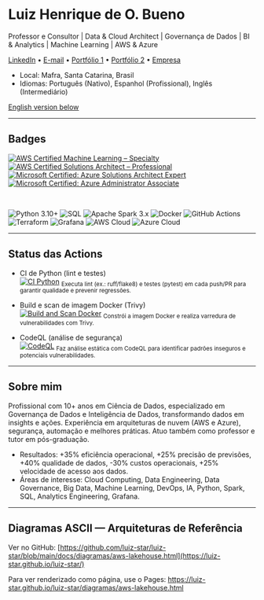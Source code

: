 # Luiz Henrique de O. Bueno

Professor e Consultor | Data & Cloud Architect | Governança de Dados | BI & Analytics | Machine Learning | AWS & Azure

[LinkedIn](https://www.linkedin.com/in/luiz-henrique-sc) • [E-mail](mailto:riquebue@hotmail.com) • [Portfólio 1](https://www.startrainings.net/blog) • [Portfólio 2](https://luiz-star.github.io) • [Empresa](https://www.startrainings.net/)

- Local: Mafra, Santa Catarina, Brasil
- Idiomas: Português (Nativo), Espanhol (Profissional), Inglês (Intermediário)

[English version below](#english-version)

---

## Badges

<!-- Certificações (clique para verificar) -->
[![AWS Certified Machine Learning – Specialty](https://img.shields.io/badge/AWS-ML%20Specialty-orange?logo=amazon-aws&logoColor=white)](https://www.credly.com/badges/2849aea2-ba81-4ee8-86c0-d2848284692b/public_url)
[![AWS Certified Solutions Architect – Professional](https://img.shields.io/badge/AWS-Solutions%20Architect%20Pro-orange?logo=amazon-aws&logoColor=white)](https://www.credly.com/badges/9f4c64e4-d1f2-4a00-976e-82275e844ec7/public_url)
[![Microsoft Certified: Azure Solutions Architect Expert](https://img.shields.io/badge/Azure-Solutions%20Architect%20Expert-0078D4?logo=microsoft-azure&logoColor=white)](https://learn.microsoft.com/pt-br/users/luizhenriquedeoliveirabueno-7070/credentials/dd00a3f2c24ed014?ref=https%3A%2F%2Fwww.linkedin.com%2F)
[![Microsoft Certified: Azure Administrator Associate](https://img.shields.io/badge/Azure-Administrator%20Associate-0078D4?logo=microsoft-azure&logoColor=white)](https://learn.microsoft.com/pt-br/users/luizhenriquedeoliveirabueno-7070/credentials/bf7ca8841cd428e2?ref=https%3A%2F%2Fwww.linkedin.com%2F)

<br/>



<!-- Stack principal -->
![Python 3.10+](https://img.shields.io/badge/Python-3.10%2B-3776AB?logo=python&logoColor=white)
![SQL](https://img.shields.io/badge/SQL-Analytics%20%7C%20DW-4479A1?logo=postgresql&logoColor=white)
![Apache Spark 3.x](https://img.shields.io/badge/Spark-3.x-E25A1C?logo=apache-spark&logoColor=white)
![Docker](https://img.shields.io/badge/Docker-Containerization-2496ED?logo=docker&logoColor=white)
![GitHub Actions](https://img.shields.io/badge/GitHub%20Actions-CI%2FCD-2088FF?logo=githubactions&logoColor=white)
![Terraform](https://img.shields.io/badge/Terraform-IaC-844FBA?logo=terraform&logoColor=white)
![Grafana](https://img.shields.io/badge/Grafana-Observability-F46800?logo=grafana&logoColor=white)
![AWS Cloud](https://img.shields.io/badge/Cloud-AWS-orange?logo=amazon-aws&logoColor=white)
![Azure Cloud](https://img.shields.io/badge/Cloud-Azure-0078D4?logo=microsoft-azure&logoColor=white)

---

## Status das Actions

- CI de Python (lint e testes)  
[![CI Python](https://github.com/luiz-star/luiz-star/actions/workflows/ci-python.yml/badge.svg?branch=main)](https://github.com/luiz-star/luiz-star/actions/workflows/ci-python.yml)
<sub>Executa lint (ex.: ruff/flake8) e testes (pytest) em cada push/PR para garantir qualidade e prevenir regressões.</sub>

- Build e scan de imagem Docker (Trivy)  
[![Build and Scan Docker](https://github.com/luiz-star/luiz-star/actions/workflows/docker-build-scan.yml/badge.svg?branch=main)](https://github.com/luiz-star/luiz-star/actions/workflows/docker-build-scan.yml)
<sub>Constrói a imagem Docker e realiza varredura de vulnerabilidades com Trivy.</sub>

- CodeQL (análise de segurança)  
[![CodeQL](https://github.com/luiz-star/luiz-star/actions/workflows/codeql.yml/badge.svg?branch=main)](https://github.com/luiz-star/luiz-star/actions/workflows/codeql.yml)
<sub>Faz análise estática com CodeQL para identificar padrões inseguros e potenciais vulnerabilidades.</sub>

---

## Sobre mim

Profissional com 10+ anos em Ciência de Dados, especializado em Governança de Dados e Inteligência de Dados, transformando dados em insights e ações. Experiência em arquiteturas de nuvem (AWS e Azure), segurança, automação e melhores práticas. Atuo também como professor e tutor em pós-graduação.

- Resultados: +35% eficiência operacional, +25% precisão de previsões, +40% qualidade de dados, -30% custos operacionais, +25% velocidade de acesso aos dados.
- Áreas de interesse: Cloud Computing, Data Engineering, Data Governance, Big Data, Machine Learning, DevOps, IA, Python, Spark, SQL, Analytics Engineering, Grafana.

---

## Diagramas ASCII — Arquiteturas de Referência
Ver no GitHub:
[https://github.com/luiz-star/luiz-star/blob/main/docs/diagramas/aws-lakehouse.html](https://luiz-star.github.io/luiz-star/)



Para ver renderizado como página, use o Pages:
https://luiz-star.github.io/luiz-star/diagramas/aws-lakehouse.html
